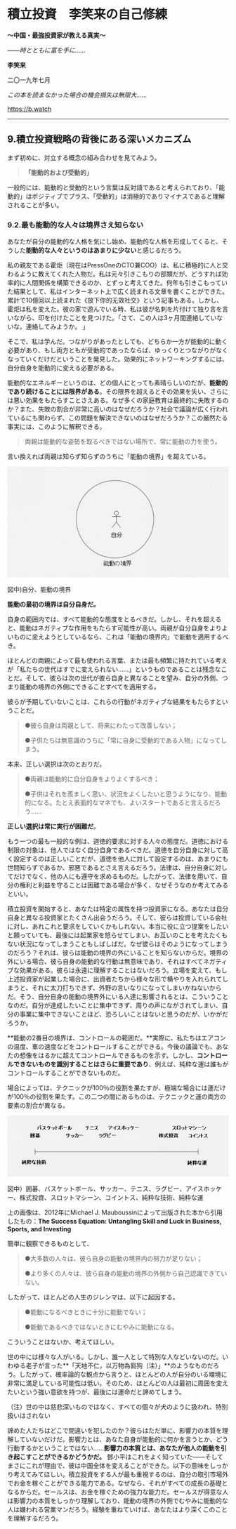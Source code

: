 # **積立投資　李笑来の自己修練**

**～中国・最強投資家が教える真実～**

*――時とともに富を手に……*

**李笑来**

二〇一九年七月

*この本を読まなかった場合の機会損失は無限大……*

https://b.watch

------

## **9.積立投資戦略の背後にある深いメカニズム**

まず初めに、対立する概念の組み合わせを見てみよう。

> **「能動的および受動的」**

一般的には、能動的と受動的という言葉は反対語であると考えられており、「能動的」はポジティブでプラス、「受動的」は消極的でありマイナスであると理解されることが多い。

### **9.2.最も能動的な人々は境界さえ知らない**

あなたが自分の能動的な人格を気にし始め、能動的な人格を形成してくると、そうした**能動的な人々というのはあまりに少ない**と感じるだろう。

私の親友である霍炬（現在はPressOneのCTO兼COO）は、私に積極的に人と交わるように教えてくれた人物だ。私は元々引きこもりの部類だが、どうすれば効率的に人間関係を構築できるのか、とずっと考えてきた。何年も引きこもっていた結果として、私はインターネット上で広く読まれる文章を書くことができた。累計で10億回以上読まれた《放下你的无效社交》という記事もある。しかし、霍炬は私を変えた。彼の家で遊んでいる時、私は彼が名刺を片付けて独り言を言いながら、印を付けたことを見つけた。「さて、この人は3ヶ月間連絡していないな。連絡してみようか。 」

そこで、私は学んだ。つながりがあったとしても、どちらか一方が能動的に動く必要があり、もし両方ともが受動的であったならば、ゆっくりとつながりがなくなっていくだけだということを発見した。効果的にネットワーキングするには、自分自身を能動的に変える必要がある。

能動的なエネルギーというのは、どの個人にとっても素晴らしいのだが、**能動的であり続けることには限界がある**。その限界を超えるとその効果を失い、さらには悪い効果をもたらすことさえある。なぜ多くの家庭教育は最終的に失敗するのか？また、失敗の割合が非常に高いのはなぜだろうか？社会で議論が広く行われているにも関わらず、この問題を解決できないのはなぜだろうか？この厳然たる事実には、このように解釈できる。

> 両親は能動的な姿勢を取るべきではない場所で、常に能動の力を使う。

言い換えれば両親は知らず知らずのうちに「能動の境界」を超えている。

![001](images/001.png)

図中)自分、能動の境界

**能動の最初の境界は自分自身だ。**

自身の範囲内では、すべて能動的な態度をとるべきだ。しかし、それを超えると、能動はネガティブな作用をもたらす可能性が高い。両親が自分自身をよりよいものに変えようとしているなら、これは「能動の境界内」で能動を適用するべき。

ほとんどの両親によって最も使われる言葉、または最も頻繁に持たれている考えが「私たちの世代はすでに変えられない……」というものであることは残念なことだ。そして、彼らは次の世代が彼ら自身と異なることを望み、自分の外側、つまり能動の境界の外側にできることすべてを適用する。

彼らが予期していないことは、これらの行動がネガティブな結果をもたらすということだ。

> ●彼ら自身は両親として、将来にわたって改善しない；
>
> ●子供たちは無意識のうちに「常に自身に受動的である人物」になってしまう。

本来、正しい選択は次のとおりだ。

> ●両親は能動的に自分自身をよりよくするべき；
>
> ●子供はそれを羨ましく思い、状況をよくしたいと思うようになり、能動的になる。たとえ表面的なマネでも、よいスタートであると言えるだろう……

**正しい選択は常に実行が困難だ**。

もう一つの最も一般的な例は、道徳的要求に対する人々の態度だ。道徳における制限の対象は、他人ではなく自分自身であるべきだ。道徳を自分自身に対して高く設定するのは正しいことだが、道徳を他人に対して設定するのは、あまりにも世間知らずであるか、邪悪であるとさえ言えるだろう。法律は、自分自身に対してだけでなく、他の人にも遵守を求めるものだ。したがって、法律を用いて、自分の権利と利益を守ることは困難である場合が多く、なぜそうなのか考えてみるといい。

積立投資を開始すると、あなたは特定の属性を持つ投資家になる。あなたは自分自身と異なる投資家とたくさん出会うだろう。そして、彼らは投資している会社に対し、あれこれと要求をしていくかもしれない。本当に役に立つ提案をしたいと願っていても、最後には起業家を怒らせてしまい、お互いのことを考えたくもない状況になってしまうこともしばしばだ。なぜ彼らはそのようになってしまうのだろう？それは、彼らは能動の境界の外にいることを知らないからだ。境界の外にいる場合、彼ら自身の能動的な行動は無意味であり、それはすべてネガティブな効果がある。彼らは永遠に理解することはないだろう。立場を変えて、もし上述投資家が起業した場合に、出資者たちから様々な形で横やりを入れられてしまうと、それに太刀打ちできず、外野の言いなりになってしまいかねないからだ。そう、自分自身の能動の境界外にいる人達に影響されるとは、こういうことなのだ。自分が達成したいことに集中できず、周りの声にながされてしまい、自分の事業に集中できないことほど、恐ろしいことはないと思うのだが、いかがだろうか。

**能動の2番目の境界は、コントロールの範囲だ。**実際に、私たちはエアコンの温度、車の速度などをコントロールすることができる。今後の議論でも、あなたの想像をはるかに超えてコントロールできるものを示す。しかし、**コントロールできないものを識別することはさらに重要であり**、例えば、純粋な運は誰もがコントロールすることができないものだ。

場合によっては、テクニックが100％の役割を果たすが、極端な場合には運だけが100％の役割を果たす。この二つの間にあるものは、テクニックと運の両方の要素の割合が異なる。

![002](images/002.jpg)

図中）囲碁、バスケットボール、サッカー、テニス、ラグビー、アイスホッケー、株式投資、スロットマシーン、コイントス、純粋な技術、純粋な運

上の画像は、2012年にMichael J. Mauboussinによって出版された本から引用したもの：**The Success Equation: Untangling Skill and Luck in Business, Sports, and Investing**

簡単に観察できるものとして、

> ●大多数の人々は、彼ら自身の能動の境界内の努力が足りない；
>
> ●より多くの人々は、彼ら自身の能動の境界の外側から自己認識できていない。

したがって、ほとんどの人生のジレンマは、以下に起因する。

> ●能動になるべきときに十分に能動でない；
>
> ●能動であるべきではないときにむやみに能動になる。

こういうことはないか、考えてほしい。

世の中には様々な人がいる。しかし、誰一人として特別な人などいないのだ。いわゆる老子が言った**「天地不仁，以万物為芻狗（注）」**のようなものだろう。したがって、確率論的な観点から言うと、ほとんどの人が自分のいる環境に非常に満足している可能性は低い。そのため、ほとんどの人は最初に周囲を変えたいという強い意欲を持つが、最後には運命だと諦めてしまう。

（注）世の中は慈悲深いものではなく、すべての個々が犬のように扱われ、特別扱いはされない

諦めた人たちはどこで間違いを犯したのか？彼らはただ単に、影響力の本質を理解していないだけだ。影響力とは、あなた自身が能動的に何かを言うとか、どう行動するかということではない……**影響力の本質とは、あなたが他人の能動を引き起こすことができるかどうかだ。** 鄧小平はこれをよく知っていた――そしてまさにこれが理由で、彼は中国全体を変えることができた。以下の意味をしっかり考えてみてほしい。積立投資をする人が最も重視するのは、自分の取引市場外でお金を稼ぐことができる能力である。なぜなら、それがすべての成長の基礎となるからだ。セールスは、お金を稼ぐための強力な能力だ。セールスが得意な人は影響力の本質をしっかり理解しており、能動の境界の外側でむやみに能動的な人は嫌われる営業マンだろう。経験を重ねていけば、あなたはより深くこのことを理解するだろう。